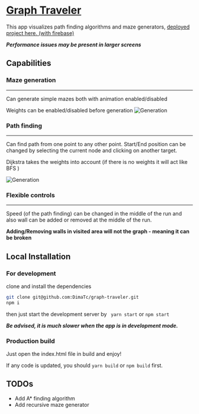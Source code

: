 [Graph Traveler](https://graph-traveler.web.app/)
===

This app visualizes path finding algorithms and maze generators, [deployed project here. (with firebase)](https://graph-traveler.web.app/)

***Performance issues may be present in larger screens***

## Capabilities
### **Maze generation**
***

Can generate simple mazes both with animation enabled/disabled

Weights can be enabled/disabled before generation
![Generation](https://i.imgur.com/0C1kLD7.png)

### **Path finding**
***
Can find path from one point to any other point. Start/End position can be changed by selecting the current node and clicking on another target.

Dijkstra takes the weights into account (if there is no weights it will act like BFS )


![Generation](https://i.giphy.com/media/dXEj4DZaGirjPIQHg9/source.gif)

### Flexible controls
***
Speed (of the path finding) can be changed in the middle of the run and also wall can be added or removed at the middle of the run.

**Adding/Removing walls in visited area will not the graph - meaning it can be broken**

## Local Installation
### For development
clone and install the dependencies
```bash
git clone git@github.com:DimaTc/graph-traveler.git
npm i
```
then just start the development server by ``` yarn start``` or ```npm start```

***Be advised, it is much slower when the app is in development mode.***
### Production build
Just open the index.html file in build and enjoy!

If any code is updated, you should ```yarn build``` or ```npm build``` first.


## TODOs
- Add A* finding algorithm
- Add recursive maze generator
  
